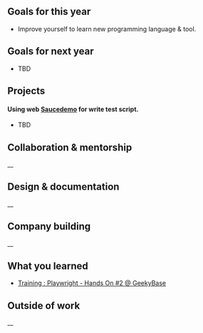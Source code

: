 ## Goals for this year

* Improve yourself to learn new programming language & tool.

## Goals for next year

* TBD

## Projects

#### Using web [Saucedemo](https://www.saucedemo.com/) for write test script.

* TBD

## Collaboration & mentorship
__

## Design & documentation
__

## Company building
__

## What you learned

* [Training : Playwright - Hands On #2 @ GeekyBase](https://drive.google.com/file/d/16F0mAgLFq7ZDWE9-hI7vAutN4S4avV_H/view?usp=drive_link)

## Outside of work
__